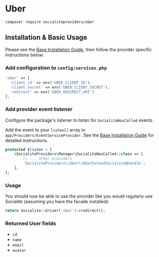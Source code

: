 # Uber

```bash
composer require socialiteproviders/uber
```

## Installation & Basic Usage

Please see the [Base Installation Guide](https://socialiteproviders.com/usage/), then follow the provider specific instructions below.

### Add configuration to `config/services.php`

```php
'uber' => [    
  'client_id' => env('UBER_CLIENT_ID'),  
  'client_secret' => env('UBER_CLIENT_SECRET'),  
  'redirect' => env('UBER_REDIRECT_URI') 
],
```

### Add provider event listener

Configure the package's listener to listen for `SocialiteWasCalled` events.

Add the event to your `listen[]` array in `app/Providers/EventServiceProvider`. See the [Base Installation Guide](https://socialiteproviders.com/usage/) for detailed instructions.

```php
protected $listen = [
    \SocialiteProviders\Manager\SocialiteWasCalled::class => [
        // ... other providers
        'SocialiteProviders\\Uber\\UberExtendSocialite@handle',
    ],
];
```

### Usage

You should now be able to use the provider like you would regularly use Socialite (assuming you have the facade installed):

```php
return Socialite::driver('uber')->redirect();
```

### Returned User fields

- ``id``
- ``name``
- ``email``
- ``avatar``
